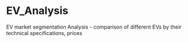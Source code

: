 # EV_Analysis
EV market segmentation Analysis - comparison of different EVs by their technical specifications, prices 
